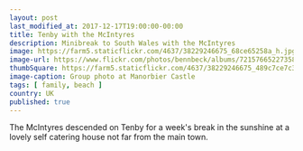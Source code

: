```yaml
---
layout: post
last_modified_at: 2017-12-17T19:00:00-00:00
title: Tenby with the McIntyres
description: Minibreak to South Wales with the McIntyres
image: https://farm5.staticflickr.com/4637/38229246675_68ce65258a_h.jpg
image-url: https://www.flickr.com/photos/bennbeck/albums/72157665227358373
thumbSquare: https://farm5.staticflickr.com/4637/38229246675_489c7ce7c3_q.jpg
image-caption: Group photo at Manorbier Castle
tags: [ family, beach ]
country: UK
published: true
---
```


The McIntyres descended on Tenby for a week's break in the sunshine at a lovely self catering house not far from the main town.
